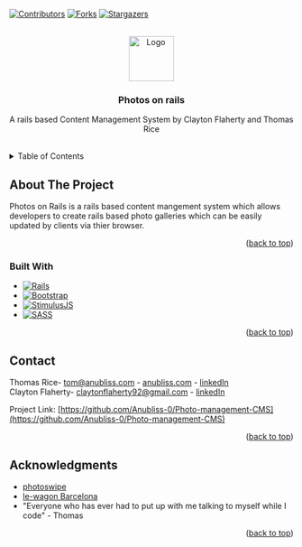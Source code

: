 <a name="readme-top"></a>

[![Contributors][contributors-shield]][contributors-url]
[![Forks][forks-shield]][forks-url]
[![Stargazers][stars-shield]][stars-url]



<!-- PROJECT LOGO -->
<br />
<div align="center">
  <a href="https://github.com/Anubliss-0/Photo-management-CMS">
    <img src="https://external-content.duckduckgo.com/iu/?u=https%3A%2F%2Fi.pinimg.com%2Foriginals%2Fcd%2F7c%2Fb2%2Fcd7cb25ce005237a25294d3f5a0e8f7e.jpg&f=1&nofb=1&ipt=402ee4ffd4d79b66a417165612438e063b9532a17b91313691b21561a041f3a9&ipo=images" alt="Logo" width="80" height="80">
  </a>

<h3 align="center">Photos on rails</h3>

  <p align="center">
    A rails based Content Management System by Clayton Flaherty and Thomas Rice
    <br />
    <br />
  </p>
</div>



<!-- TABLE OF CONTENTS -->
<details>
  <summary>Table of Contents</summary>
  <ol>
    <li><a href="#about-the-project">About The Project</a></li>
    <li><a href="#built-with">Built With</a></li>
    <li><a href="#contact">Contact</a></li>
    <li><a href="#acknowledgments">Acknowledgments</a></li>
  </ol>
</details>



<!-- ABOUT THE PROJECT -->
## About The Project

<!-- [![Product Name Screen Shot][product-screenshot]](https://example.com) -->
Photos on Rails is a rails based content mangement system which allows developers to create rails based photo galleries which can be easily updated by clients via thier browser.
<br />
<p align="right">(<a href="#readme-top">back to top</a>)</p>



### Built With

* [![Rails][Rubyonrails.org]][Rails-url]
* [![Bootstrap][Bootstrap.com]][Bootstrap-url]
* [![StimulusJS][stimulus.hotwired.dev]][stimulus-url]
* [![SASS][sass-lang.com]][sass-url]



<p align="right">(<a href="#readme-top">back to top</a>)</p>

## Contact

Thomas Rice- tom@anubliss.com - [anubliss.com](https://www.anubliss.com) - [linkedIn](https://www.linkedin.com/in/thomas-rice-webdev/) <br />
Clayton Flaherty- claytonflaherty92@gmail.com - [linkedIn](https://www.linkedin.com/in/clayton-flaherty/)

Project Link: [https://github.com/Anubliss-0/Photo-management-CMS](https://github.com/Anubliss-0/Photo-management-CMS)

<p align="right">(<a href="#readme-top">back to top</a>)</p>



<!-- ACKNOWLEDGMENTS -->
## Acknowledgments

* [photoswipe](https://photoswipe.com/)
* [le-wagon Barcelona](https://www.lewagon.com/)
* "Everyone who has ever had to put up with me talking to myself while I code" - Thomas

<p align="right">(<a href="#readme-top">back to top</a>)</p>



<!-- MARKDOWN LINKS & IMAGES -->
<!-- https://www.markdownguide.org/basic-syntax/#reference-style-links -->
[contributors-shield]: https://img.shields.io/github/contributors/Anubliss-0/Photo-management-CMS.svg?style=for-the-badge
[contributors-url]: https://github.com/Anubliss-0/Photo-management-CMS/graphs/contributors
[forks-shield]: https://img.shields.io/github/forks/Anubliss-0/Photo-management-CMS.svg?style=for-the-badge
[forks-url]: https://github.com/Anubliss-0/Photo-management-CMS/network/members
[stars-shield]: https://img.shields.io/github/stars/Anubliss-0/Photo-management-CMS.svg?style=for-the-badge
[stars-url]: https://github.com/Anubliss-0/Photo-management-CMS/stargazers
[issues-shield]: https://img.shields.io/github/issues/Anubliss-0/Photo-management-CMS.svg?style=for-the-badge
[issues-url]: https://github.com/Anubliss-0/Photo-management-CMS/issues
[license-shield]: https://img.shields.io/github/license/Anubliss-0/Photo-management-CMS.svg?style=for-the-badge
[license-url]: https://github.com/Anubliss-0/Photo-management-CMS/blob/master/LICENSE.txt
[linkedin-shield]: https://img.shields.io/badge/-LinkedIn-black.svg?style=for-the-badge&logo=linkedin&colorB=555
[linkedin-url]: https://linkedin.com/in/https://www.linkedin.com/in/thomas-rice-webdev/
[product-screenshot]: images/screenshot.png
[Bootstrap.com]: https://img.shields.io/badge/Bootstrap-563D7C?style=for-the-badge&logo=bootstrap&logoColor=white
[Bootstrap-url]: https://getbootstrap.com
[Rubyonrails.org]: https://img.shields.io/badge/ruby_on_rails-FF2D20?style=for-the-badge&logo=rubyonrails&logoColor=white
[rails-url]: https://rubyonrails.org/
[Javascript.com]: https://img.shields.io/badge/javascript-yellow?style=for-the-badge&logo=javascript&logoColor=black
[javascript-url]: https://www.javascript.com/
[stimulus.hotwired.dev]: https://img.shields.io/badge/Stimulus_JS-77e8b9?style=for-the-badge&logo=stimulus&logoColor=white
[stimulus-url]: https://stimulus.hotwired.dev/
[sass-lang.com]: https://img.shields.io/badge/sass-c69?style=for-the-badge&logo=sass&logoColor=white
[sass-url]: https://sass-lang.com/
